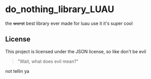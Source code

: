 # do_nothing_library_LUAU
the <s>worst</s> best library ever made for luau use it it's super cool

## License
This project is licensed under the JSON license, so like don't be evil
> "Wait, what does evil mean?"

not tellin ya
